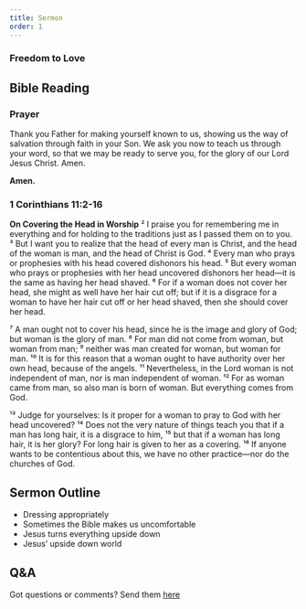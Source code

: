 ```yaml
---
title: Sermon 
order: 1
---
```


### Freedom to Love
## Bible Reading

### Prayer
Thank you Father for making yourself known to us, showing us the way of salvation through faith in your Son. We ask you now to teach us through your word, so that we may be ready to serve you, for the glory of our Lord Jesus Christ. Amen. 

**Amen.**


### 1 Corinthians 11:2-16

**On Covering the Head in Worship**
² I praise you for remembering me in everything and for holding to the traditions just as I passed them on to you. ³ But I want you to realize that the head of every man is Christ, and the head of the woman is man, and the head of Christ is God. ⁴ Every man who prays or prophesies with his head covered dishonors his head. ⁵ But every woman who prays or prophesies with her head uncovered dishonors her head—it is the same as having her head shaved. ⁶ For if a woman does not cover her head, she might as well have her hair cut off; but if it is a disgrace for a woman to have her hair cut off or her head shaved, then she should cover her head.

⁷ A man ought not to cover his head, since he is the image and glory of God; but woman is the glory of man. ⁸ For man did not come from woman, but woman from man; ⁹ neither was man created for woman, but woman for man. ¹⁰ It is for this reason that a woman ought to have authority over her own head, because of the angels. ¹¹ Nevertheless, in the Lord woman is not independent of man, nor is man independent of woman. ¹² For as woman came from man, so also man is born of woman. But everything comes from God.

¹³ Judge for yourselves: Is it proper for a woman to pray to God with her head uncovered? ¹⁴ Does not the very nature of things teach you that if a man has long hair, it is a disgrace to him, ¹⁵ but that if a woman has long hair, it is her glory? For long hair is given to her as a covering. ¹⁶ If anyone wants to be contentious about this, we have no other practice—nor do the churches of God.


## Sermon Outline
- Dressing appropriately 
- Sometimes the Bible makes us uncomfortable 
- Jesus turns everything upside down 
- Jesus’ upside down world 
 

## Q&A
Got questions or comments? Send them [here](https://tinyurl.com/SGHACQuestionsAnswers)
